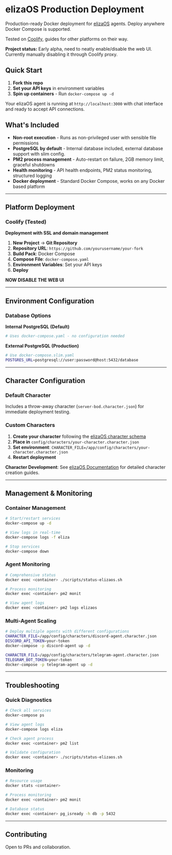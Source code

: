 # elizaOS Production Deployment

Production-ready Docker deployment for [elizaOS](https://github.com/elizaOS/eliza) agents. Deploy anywhere Docker Compose is supported.

Tested on [Coolify](https://coolify.io/), guides for other platforms on their way.

**Project status:** Early alpha, need to neatly enable/disable the web UI. Currently manually disabling it through Coolify proxy.

## Quick Start

1. **Fork this repo**
2. **Set your API keys** in environment variables
3. **Spin up containers** - Run `docker-compose up -d`

Your elizaOS agent is running at `http://localhost:3000` with chat interface and ready to accept API connections.

## What's Included

- **Non-root execution** - Runs as non-privileged user with sensible file permissions
- **PostgreSQL by default** - Internal database included, external database support with slim config.
- **PM2 process management** - Auto-restart on failure, 2GB memory limit, graceful shutdowns
- **Health monitoring** - API health endpoints, PM2 status monitoring, structured logging
- **Docker deployment** - Standard Docker Compose, works on any Docker based platform

---

## Platform Deployment

### Coolify (Tested)

**Deployment with SSL and domain management**

1. **New Project** → **Git Repository**
2. **Repository URL**: `https://github.com/yourusername/your-fork`
3. **Build Pack**: Docker Compose
4. **Compose File**: `docker-compose.yaml`
5. **Environment Variables**: Set your API keys
6. **Deploy**


**NOW DISABLE THE WEB UI**


---

## Environment Configuration
### Database Options

**Internal PostgreSQL (Default)**
```bash
# Uses docker-compose.yaml - no configuration needed
```

**External PostgreSQL (Production)**
```bash
# Use docker-compose.slim.yaml
POSTGRES_URL=postgresql://user:password@host:5432/database
```

---

## Character Configuration

### Default Character
Includes a throw-away character (`server-bod.character.json`) for immediate deployment testing.

### Custom Characters
1. **Create your character** following the [elizaOS character schema](https://eliza.how/docs/core/characterfile)
2. **Place in** `config/characters/your-character.character.json`
3. **Set environment**: `CHARACTER_FILE=/app/config/characters/your-character.character.json`
4. **Restart deployment**

**Character Development**: See [elizaOS Documentation](https://eliza.how/docs/core/characterfile) for detailed character creation guides.

---

## Management & Monitoring

### Container Management

```bash
# Start/restart services
docker-compose up -d

# View logs in real-time
docker-compose logs -f eliza

# Stop services
docker-compose down
```

### Agent Monitoring

```bash
# Comprehensive status
docker exec <container> ./scripts/status-elizaos.sh

# Process monitoring
docker exec <container> pm2 monit

# View agent logs
docker exec <container> pm2 logs elizaos
```

### Multi-Agent Scaling

```bash
# Deploy multiple agents with different configurations
CHARACTER_FILE=/app/config/characters/discord-agent.character.json
DISCORD_API_TOKEN=your-token
docker-compose -p discord-agent up -d

CHARACTER_FILE=/app/config/characters/telegram-agent.character.json
TELEGRAM_BOT_TOKEN=your-token
docker-compose -p telegram-agent up -d
```

---

## Troubleshooting

### Quick Diagnostics

```bash
# Check all services
docker-compose ps

# View agent logs
docker-compose logs eliza

# Check agent process
docker exec <container> pm2 list

# Validate configuration
docker exec <container> ./scripts/status-elizaos.sh
```

### Monitoring

```bash
# Resource usage
docker stats <container>

# Process monitoring
docker exec <container> pm2 monit

# Database status
docker exec <container> pg_isready -h db -p 5432
```

---

## Contributing

Open to PRs and collaboration.

